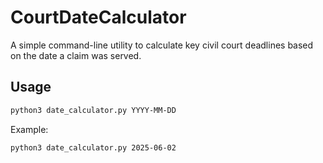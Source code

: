 # CourtDateCalculator

A simple command-line utility to calculate key civil court deadlines based on the date a claim was served.

## Usage

```bash
python3 date_calculator.py YYYY-MM-DD
```

Example:

```bash
python3 date_calculator.py 2025-06-02
```
